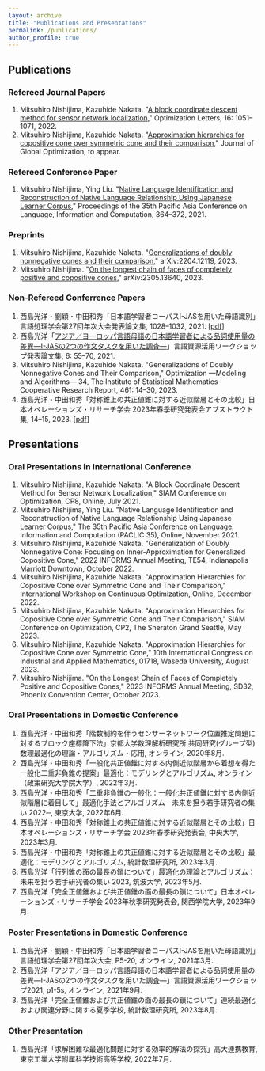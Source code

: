 ```yaml
---
layout: archive
title: "Publications and Presentations"
permalink: /publications/
author_profile: true
---
```

## Publications
### Refereed Journal Papers
1. Mitsuhiro Nishijima, Kazuhide Nakata. "<a href="https://doi.org/10.1007/s11590-021-01762-9" target="_blank" rel="noopener noreferrer">A block coordinate descent method for sensor network localization</a>," Optimization Letters, 16: 1051&ndash;1071, 2022.
1. Mitsuhiro Nishijima, Kazuhide Nakata. "<a href="https://doi.org/10.1007/s10898-023-01319-3" target="_blank" rel="noopener noreferrer">Approximation hierarchies for copositive cone over symmetric cone and their comparison</a>," Journal of Global Optimization, to appear.

### Refereed Conference Paper
1. Mitsuhiro Nishijima, Ying Liu. "<a href="https://aclanthology.org/2021.paclic-1.39/" target="_blank" rel="noopener noreferrer">Native Language Identification and Reconstruction of Native Language Relationship Using Japanese Learner Corpus</a>," Proceedings of the 35th Pacific Asia Conference on Language, Information and Computation, 364&ndash;372, 2021.

### Preprints
1. Mitsuhiro Nishijima, Kazuhide Nakata. "<a href="https://doi.org/10.48550/arXiv.2204.12119" target="_blank" rel="noopener noreferrer">Generalizations of doubly nonnegative cones and their comparison</a>," arXiv:2204.12119, 2023.
2. Mitsuhiro Nishijima. "<a href="https://doi.org/10.48550/arXiv.2305.13640" target="_blank" rel="noopener noreferrer">On the longest chain of faces of completely positive and copositive cones</a>," arXiv:2305.13640, 2023.

### Non-Refereed Conferrence Papers
1. 西島光洋・劉穎・中田和秀「日本語学習者コーパスI-JASを用いた母語識別」言語処理学会第27回年次大会発表論文集, 1028–1032, 2021. [<a href="https://www.anlp.jp/proceedings/annual_meeting/2021/pdf_dir/P5-20.pdf" target="_blank" rel="noopener noreferrer">pdf</a>]
2. 西島光洋「<a href="http://doi.org/10.15084/00003480" target="_blank" rel="noopener noreferrer">アジア／ヨーロッパ言語母語の日本語学習者による品詞使用量の差異―I-JASの2つの作文タスクを用いた調査―</a>」言語資源活用ワークショップ発表論文集, 6: 55&ndash;70, 2021.
3. Mitsuhiro Nishijima, Kazuhide Nakata. "Generalizations of Doubly Nonnegative Cones and Their Comparison," Optimization &mdash;Modeling and Algorithms&mdash; 34, The Institute of Statistical Mathematics Cooperative Research Report, 461: 14&ndash;30, 2023.
4. 西島光洋・中田和秀「対称錐上の共正値錐に対する近似階層とその比較」日本オペレーションズ・リサーチ学会 2023年春季研究発表会アブストラクト集, 14–15, 2023. [<a href="https://orsj.org/wp-content/nc-abstract/nc2023s/2023s-1-A-6.pdf" target="_blank" rel="noopener noreferrer">pdf</a>]

## Presentations
### Oral Presentations in International Conference
1. Mitsuhiro Nishijima, Kazuhide Nakata. "A Block Coordinate Descent Method for Sensor Network Localization," SIAM Conference on Optimization, CP8, Online, July 2021.
2. Mitsuhiro Nishijima, Ying Liu. "Native Language Identification and Reconstruction of Native Language Relationship Using Japanese Learner Corpus," The 35th Pacific Asia Conference on Language, Information and Computation (PACLIC 35), Online, November 2021.
3. Mitsuhiro Nishijima, Kazuhide Nakata. "Generalization of Doubly Nonnegative Cone: Focusing on Inner-Approximation for Generalized Copositive Cone," 2022 INFORMS Annual Meeting, TE54, Indianapolis Marriott Downtown, October 2022.
4. Mitsuhiro Nishijima, Kazuhide Nakata. "Approximation Hierarchies for Copositive Cone over Symmetric Cone and Their Comparison," International Workshop on Continuous Optimization, Online, December 2022.
5. Mitsuhiro Nishijima, Kazuhide Nakata. "Approximation Hierarchies for Copositive Cone over Symmetric Cone and Their Comparison," SIAM Conference on Optimization, CP2, The Sheraton Grand Seattle, May 2023.
6. Mitsuhiro Nishijima, Kazuhide Nakata. "Approximation Hierarchies for Copositive Cone over Symmetric Cone," 10th International Congress on Industrial and Applied Mathematics, 01718, Waseda University, August 2023.
7. Mitsuhiro Nishijima. "On the Longest Chain of Faces of Completely Positive and Copositive Cones," 2023 INFORMS Annual Meeting, SD32, Phoenix Convention Center, October 2023.

### Oral Presentations in Domestic Conference
1. 西島光洋・中田和秀「階数制約を伴うセンサーネットワーク位置推定問題に対するブロック座標降下法」京都大学数理解析研究所 共同研究(グループ型) 数理最適化の理論・アルゴリズム・応用, オンライン, 2020年8月.
2. 西島光洋・中田和秀「一般化共正値錐に対する内側近似階層から着想を得た一般化二重非負錐の提案」最適化：モデリングとアルゴリズム, オンライン（政策研究大学院大学）, 2022年3月.
3. 西島光洋・中田和秀「二重非負錐の一般化：一般化共正値錐に対する内側近似階層に着目して」最適化手法とアルゴリズム ─未来を担う若手研究者の集い 2022─, 東京大学, 2022年6月.
4. 西島光洋・中田和秀「対称錐上の共正値錐に対する近似階層とその比較」日本オペレーションズ・リサーチ学会 2023年春季研究発表会, 中央大学, 2023年3月.
5. 西島光洋・中田和秀「対称錐上の共正値錐に対する近似階層とその比較」最適化：モデリングとアルゴリズム, 統計数理研究所, 2023年3月.
6. 西島光洋「行列錐の面の最長の鎖について」最適化の理論とアルゴリズム：未来を担う若手研究者の集い 2023, 筑波大学, 2023年5月.
7. 西島光洋「完全正値錐および共正値錐の面の最長の鎖について」日本オペレーションズ・リサーチ学会 2023年秋季研究発表会, 関西学院大学, 2023年9月.

### Poster Presentations in Domestic Conference
1. 西島光洋・劉穎・中田和秀「日本語学習者コーパスI-JASを用いた母語識別」言語処理学会第27回年次大会, P5-20, オンライン, 2021年3月.
2. 西島光洋「アジア／ヨーロッパ言語母語の日本語学習者による品詞使用量の差異―I-JASの2つの作文タスクを用いた調査―」言語資源活用ワークショップ2021, p1-5s, オンライン, 2021年9月.
3. 西島光洋「完全正値錐および共正値錐の面の最長の鎖について」連続最適化および関連分野に関する夏季学校, 統計数理研究所, 2023年8月.

### Other Presentation
1. 西島光洋「求解困難な最適化問題に対する効率的解法の探究」高大連携教育, 東京工業大学附属科学技術高等学校, 2022年7月.
